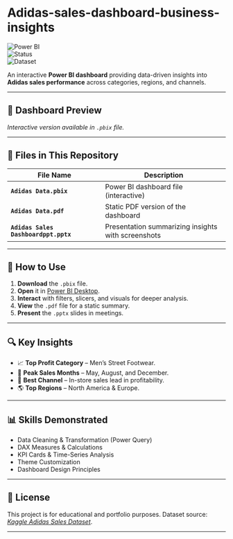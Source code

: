 # Adidas-sales-dashboard-business-insights


![Power BI](https://img.shields.io/badge/Tool-Power%20BI-yellow)  
![Status](https://img.shields.io/badge/Status-Completed-success)  
![Dataset](https://img.shields.io/badge/Dataset-Adidas%20Sales-blue)

An interactive **Power BI dashboard** providing data-driven insights into **Adidas sales performance** across categories, regions, and channels.

---

## 📸 Dashboard Preview

*Interactive version available in `.pbix` file.*

---

## 📂 Files in This Repository
| File Name | Description |
|-----------|-------------|
| **`Adidas Data.pbix`** | Power BI dashboard file (interactive) |
| **`Adidas Data.pdf`**  | Static PDF version of the dashboard |
| **`Adidas Sales Dashboardppt.pptx`** | Presentation summarizing insights with screenshots |

---

## 🚀 How to Use
1. **Download** the `.pbix` file.  
2. **Open** it in [Power BI Desktop](https://powerbi.microsoft.com/desktop/).  
3. **Interact** with filters, slicers, and visuals for deeper analysis.  
4. **View** the `.pdf` file for a static summary.  
5. **Present** the `.pptx` slides in meetings.

---

## 🔍 Key Insights
- 📈 **Top Profit Category** – Men’s Street Footwear.  
- 📅 **Peak Sales Months** – May, August, and December.  
- 🏬 **Best Channel** – In-store sales lead in profitability.  
- 🌎 **Top Regions** – North America & Europe.  

---

## 📊 Skills Demonstrated
- Data Cleaning & Transformation (Power Query)
- DAX Measures & Calculations
- KPI Cards & Time-Series Analysis
- Theme Customization
- Dashboard Design Principles

---

## 📄 License
This project is for educational and portfolio purposes. Dataset source: *[Kaggle Adidas Sales Dataset](https://www.kaggle.com/)*.

---
